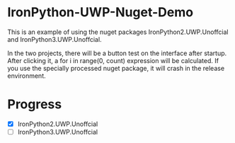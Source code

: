 # IronPython-UWP-Nuget-Demo

This is an example of using the nuget packages IronPython2.UWP.Unoffcial and IronPython3.UWP.Unoffcial.

In the two projects, there will be a button test on the interface after startup. After clicking it, a for i in range(0, count) expression will be calculated. If you use the specially processed nuget package, it will crash in the release environment.


# Progress


 - [x] IronPython2.UWP.Unoffcial
 - [ ] IronPython3.UWP.Unoffcial
